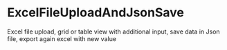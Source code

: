 # ExcelFileUploadAndJsonSave
Excel file upload, grid or table view with additional input, save data in Json file, export again excel with new value 

